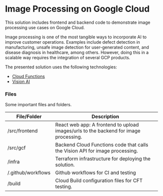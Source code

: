 # Image Processing on Google Cloud

This solution includes frontend and backend code to demonstrate image processing use cases on Google Cloud.

Image processing is one of the most tangible ways to incorporate AI to improve customer operations. Examples include defect detection in manufacturing, unsafe image detection for user-generated content, and disease diagnosis in healthcare, among others. However, doing this in a scalable way requires the integration of several GCP products.

The presented solution uses the following technologies:

- [Cloud Functions](https://cloud.google.com/functions/docs)
- [Vision AI](https://cloud.google.com/vision)

### Files

Some important files and folders.

| File/Folder        | Description                                                                          |
| ------------------ | ------------------------------------------------------------------------------------ |
| /src/frontend      | React web app: A frontend to upload images/urls to the backend for image processing. |
| /src/gcf           | Backend Cloud Functions code that calls the Vision API for image processing.         |
| /infra             | Terraform infrastructure for deploying the solution.                                 |
| /.github/workflows | Github workflows for CI and testing                                                  |
| /build             | Cloud Build configuration files for CFT testing.                                     |
